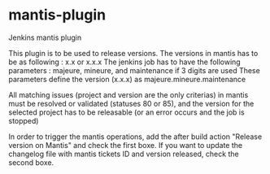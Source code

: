 # mantis-plugin
Jenkins mantis plugin

This plugin is to be used to release versions.
The versions in mantis has to be as following : x.x or x.x.x
The jenkins job has to have the following parameters : majeure, mineure, and maintenance if 3 digits are used
These parameters define the version (x.x.x) as majeure.mineure.maintenance

All matching issues (project and version are the only criterias) in mantis must be resolved or validated (statuses 80 or 85), and the
version for the selected project has to be releasable (or an error occurs and the job is stopped)

In order to trigger the mantis operations, add the after build action "Release version on Mantis" and check the first boxe. If you want to update the changelog file with mantis tickets ID and version released, check the second boxe.

